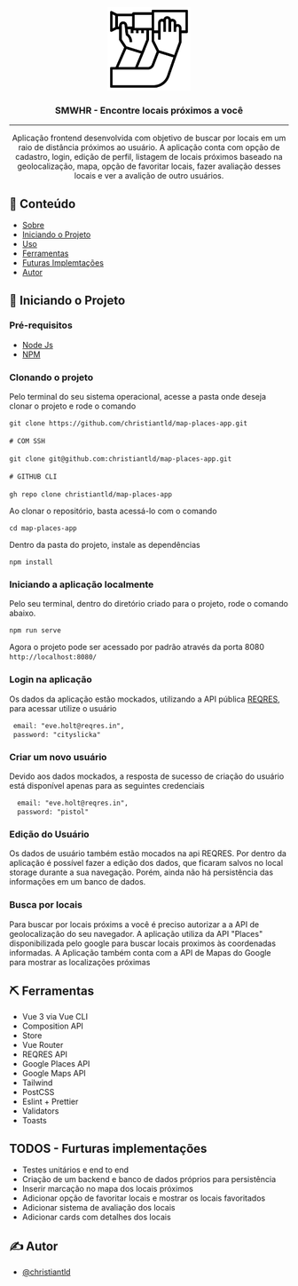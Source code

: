 <p align="center">
  <a href="" rel="noopener">
 <img width=150px height=150px src="https://github.com/christiantld/map-places-app/blob/master/src/assets/icons/logo.svg" alt="Project logo"></a>
</p>

<h3 align="center">SMWHR -  Encontre locais próximos a você</h3>

<div align="center">

</div>

---

<p align="center" name="about"> Aplicação frontend desenvolvida com objetivo de buscar por locais em um raio de distância próximos ao usuário. A aplicação conta com opção de cadastro, login, edição de perfil, listagem de locais próximos baseado na geolocalização, mapa, opção de favoritar locais, fazer avaliação desses locais e ver a avalição de outro usuários.
</p>

## 📝 Conteúdo

- [Sobre](#about)
- [Iniciando o Projeto](#getting_started)
- [Uso](#usage)
- [Ferramentas](#built_using)
- [Futuras Implemtações](#todos)
- [Autor](#authors)

## 🏁 Iniciando o Projeto <a name = "getting_started"></a>

### Pré-requisitos

* [Node Js](https://nodejs.org/en/)
* [NPM](https://www.npmjs.com/get-npm)

### Clonando o projeto

Pelo terminal do seu sistema operacional, acesse a pasta onde deseja clonar o projeto e rode o comando

```
git clone https://github.com/christiantld/map-places-app.git

# COM SSH

git clone git@github.com:christiantld/map-places-app.git

# GITHUB CLI

gh repo clone christiantld/map-places-app
```

Ao clonar o repositório, basta acessá-lo com o comando

```
cd map-places-app
```

Dentro da pasta do projeto, instale as dependências

```
npm install
```

### Iniciando a aplicação localmente
Pelo seu terminal, dentro do diretório criado para o projeto, rode o comando abaixo.
```
npm run serve
```
Agora o projeto pode ser acessado por padrão através da porta 8080
`http://localhost:8080/`

### Login na aplicação

Os dados da aplicação estão mockados, utilizando a API pública [REQRES](https://reqres.in/), para acessar utilize o usuário
```
 email: "eve.holt@reqres.in",
 password: "cityslicka"
```

### Criar um novo usuário

Devido aos dados mockados, a resposta de sucesso de criação do usuário está disponível apenas para as seguintes credenciais
```
  email: "eve.holt@reqres.in",
  password: "pistol"
```

### Edição do Usuário

Os dados de usuário também estão mocados na api REQRES. Por dentro da aplicação é possível fazer a edição dos dados, que ficaram salvos no local storage durante a sua navegação. Porém, ainda não há persistência das informações em um banco de dados.

### Busca por locais

Para buscar por locais próxims a você é preciso autorizar a a API de geolocalização do seu navegador. A aplicação utiliza da API "Places" disponibilizada pelo google para buscar locais proximos às coordenadas informadas. A Aplicação também conta com a API de Mapas do Google para mostrar as localizações próximas

## ⛏️ Ferramentas <a name = "built_using"></a>

- Vue 3 via Vue CLI
- Composition API
- Store
- Vue Router
- REQRES API
- Google Places API
- Google Maps API
- Tailwind
- PostCSS
- Eslint + Prettier
- Validators
- Toasts

## TODOS - Furturas implementações<a name = "todos"></a>

- Testes unitários e end to end
- Criação de um backend e banco de dados próprios para persistência
- Inserir marcação no mapa dos locais próximos
- Adicionar opção de favoritar locais e mostrar os locais favoritados
- Adicionar sistema de avaliação dos locais
- Adicionar cards com detalhes dos locais

## ✍️ Autor <a name = "authors"></a>

- [@christiantld](https://github.com/christiantld)
